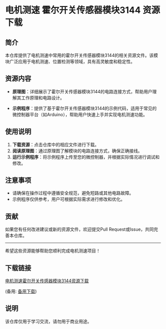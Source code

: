 # 电机测速 霍尔开关传感器模块3144 资源下载

## 简介

本仓库提供了电机测速中常用的霍尔开关传感器模块3144的相关资源文件。该模块广泛应用于电机测速、位置检测等领域，具有高灵敏度和稳定性。

## 资源内容

- **原理图**：详细展示了霍尔开关传感器模块3144的电路连接方式，帮助用户理解其工作原理和电路设计。
  
- **示例程序**：提供了基于霍尔开关传感器模块3144的示例代码，适用于常见的微控制器平台（如Arduino），帮助用户快速上手并实现电机测速功能。

## 使用说明

1. **下载资源**：点击仓库中的相应文件进行下载。
2. **阅读原理图**：通过原理图了解模块的电路连接方式，确保正确接线。
3. **运行示例程序**：将示例程序上传至您的微控制器，并根据实际情况进行调试和修改。

## 注意事项

- 请确保在操作过程中遵循安全规范，避免短路或其他电路故障。
- 示例程序仅供参考，用户可根据实际需求进行修改和优化。

## 贡献

如果您有任何改进建议或新的资源文件，欢迎提交Pull Request或Issue，共同完善本仓库。

---

希望这些资源能够帮助您顺利完成电机测速项目！

## 下载链接
[电机测速霍尔开关传感器模块3144资源下载](https://pan.quark.cn/s/8b0184ae1e6a) 

(备用: [备用下载](https://pan.baidu.com/s/1Tz5nKHQ1mXa6xlEdPlbIKg?pwd=1234))

## 说明

该仓库仅用于学习交流，请勿用于商业用途。
